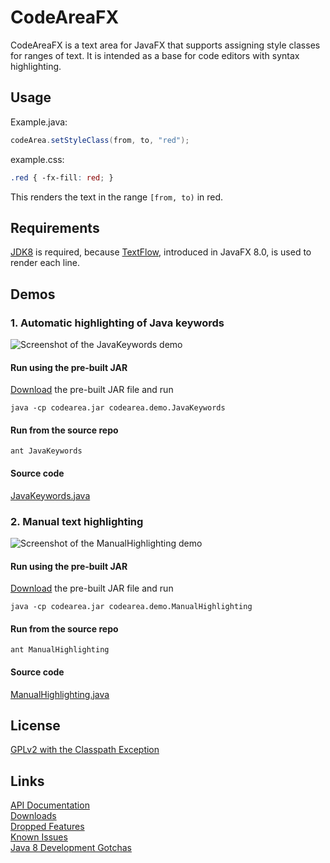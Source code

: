 CodeAreaFX
==========

CodeAreaFX is a text area for JavaFX that supports assigning style classes for ranges of text. It is intended as a base for code editors with syntax highlighting.


Usage
-----

Example.java:

```java
codeArea.setStyleClass(from, to, "red");
```

example.css:

```css
.red { -fx-fill: red; }
```

This renders the text in the range `[from, to)` in red.


Requirements
------------

[JDK8](https://jdk8.java.net/download.html) is required, because [TextFlow](http://download.java.net/jdk8/jfxdocs/javafx/scene/text/TextFlow.html), introduced in JavaFX 8.0, is used to render each line.


Demos
-----

### 1. Automatic highlighting of Java keywords

![Screenshot of the JavaKeywords demo](https://googledrive.com/host/0B4a5AnNnZhkbYlVlbVprYnhPdVk/java-keywords.png)

#### Run using the pre-built JAR

[Download](https://googledrive.com/host/0B4a5AnNnZhkbZ3dRam5ONHJGOHM/downloads/) the pre-built JAR file and run

    java -cp codearea.jar codearea.demo.JavaKeywords

#### Run from the source repo

    ant JavaKeywords

#### Source code

[JavaKeywords.java](https://github.com/TomasMikula/CodeAreaFX/blob/master/src/demo/java/codearea/demo/JavaKeywords.java)


### 2. Manual text highlighting

![Screenshot of the ManualHighlighting demo](https://googledrive.com/host/0B4a5AnNnZhkbYlVlbVprYnhPdVk/manual-highlighting.png)

#### Run using the pre-built JAR
[Download](https://googledrive.com/host/0B4a5AnNnZhkbZ3dRam5ONHJGOHM/downloads/) the pre-built JAR file and run

    java -cp codearea.jar codearea.demo.ManualHighlighting

#### Run from the source repo

    ant ManualHighlighting

#### Source code

[ManualHighlighting.java](https://github.com/TomasMikula/CodeAreaFX/blob/master/src/demo/java/codearea/demo/ManualHighlighting.java)


License
-------

[GPLv2 with the Classpath Exception](http://openjdk.java.net/legal/gplv2+ce.html)


Links
-----

[API Documentation](http://tomasmikula.github.io/CodeAreaFX/)  
[Downloads](https://googledrive.com/host/0B4a5AnNnZhkbZ3dRam5ONHJGOHM/downloads/)  
[Dropped Features](https://github.com/TomasMikula/CodeAreaFX/wiki/Dropped-Features)  
[Known Issues](https://github.com/TomasMikula/CodeAreaFX/wiki/Known-Issues)  
[Java 8 Development Gotchas](https://github.com/TomasMikula/CodeAreaFX/wiki/Java-8-Development-Gotchas)